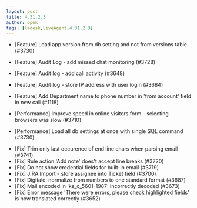 ```yaml
---
layout: post
title: 4.31.2.3
author: opok
tags: [ladesk,LiveAgent,4.31.2.3]
---
```


- [Feature] Load app version from db setting and not from versions table (#3730)
- [Feature] Audit Log - add missed chat monitoring (#3728)
- [Feature] Audit log - add call activity (#3648)
- [Feature] Audit log - store IP address with user login (#3684)
- [Feature] Add Department name to phone number in 'from account' field in new call (#1118)

- [Performance] Improve speed in online visitors form - selecting browsers was slow (#3710)
- [Performance] Load all db settings at once with single SQL command (#3730)

<!--more--> 

- [Fix] Trim only last occurence of end line chars when parsing email (#3741)
- [Fix] Rule action 'Add note' does't accept line breaks (#3720)
- [Fix] Do not show credential fields for built-in email (#3719)
- [Fix] JIRA Import - store assignee into Ticket field (#3700)
- [Fix] Digitale: normalize from numbers to one standard format (#3687)
- [Fix] Mail encoded in 'ks_c_5601-1987' incorrectly decoded (#3673)
- [Fix] Error message 'There were errors, please check highlighted fields' is now translated correctly (#3652)



